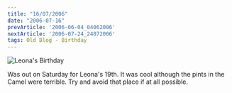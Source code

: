 ```yaml
---
title: "16/07/2006"
date: "2006-07-16"
prevArticle: '2006-06-04_04062006'
nextArticle: '2006-07-24_24072006'
tags: Old Blog - Birthday
---
```

![Leona's Birthday](/images/20060715_221028_Leonas_Birthday_01.jpg "Leona's Birthday")

Was out on Saturday for Leona's 19th. It was cool although the pints in the Camel were terrible. Try and avoid that place if at all possible.